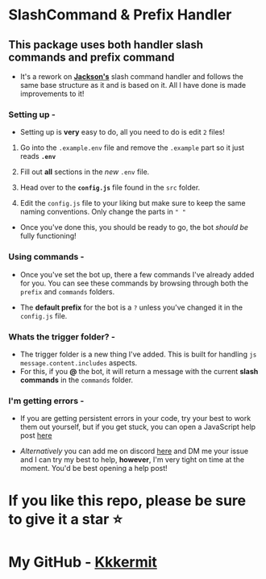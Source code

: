 # SlashCommand & Prefix Handler

## This package uses both handler **slash commands** and **prefix command** 

- It's a rework on [**Jackson's**](https://www.youtube.com/@MrJAwesomeYT) slash command handler and follows the same base structure as it and is based on it. All I have done is made improvements to it!

### Setting up -

- Setting up is **very** easy to do, all you need to do is edit `2` files!

1. Go into the ``.example.env`` file and remove the ``.example`` part so it just reads **``.env``**

2. Fill out **all** sections in the *new* ``.env`` file.

3. Head over to the **``config.js``** file found in the `src` folder.

4. Edit the ``config.js`` file to your liking but make sure to keep the same naming conventions. Only change the parts in `" "`

- Once you've done this, you should be ready to go, the bot *should be* fully functioning!

### Using commands -

- Once you've set the bot up, there a few commands I've already added for you. You can see these commands by browsing through both the ``prefix`` and ``commands`` folders.

- The **default prefix** for the bot is a `?` unless you've changed it in the ``config.js`` file.


### Whats the trigger folder? -

+ The trigger folder is a new thing I've added. This is built for handling ```js message.content.includes``` aspects. 
+ For this, if you **@** the bot, it will return a message with the current **slash commands** in the ``commands`` folder.

### I'm getting errors - 

- If you are getting persistent errors in your code, try your best to work them out yourself, but if you get stuck, you can open a JavaScript help post [here](https://discord.gg/codinglounge)

- *Alternatively* you can add me on discord [here](https://discord.com/users/526853643962679323) and DM me your issue and I can try my best to help, **however**, I'm very tight on time at the moment. You'd be best opening a help post!

# If you like this repo, please be sure to give it a star ⭐

# My GitHub - [**Kkkermit**](https://github.com/Kkkermit)
